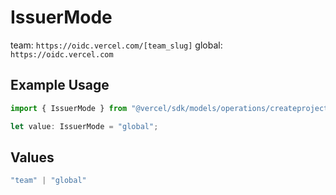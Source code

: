 # IssuerMode

team: `https://oidc.vercel.com/[team_slug]` global: `https://oidc.vercel.com`

## Example Usage

```typescript
import { IssuerMode } from "@vercel/sdk/models/operations/createproject.js";

let value: IssuerMode = "global";
```

## Values

```typescript
"team" | "global"
```